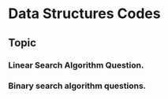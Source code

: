# Data Structures Codes

## Topic

### Linear Search Algorithm Question.

### Binary search algorithm questions.
